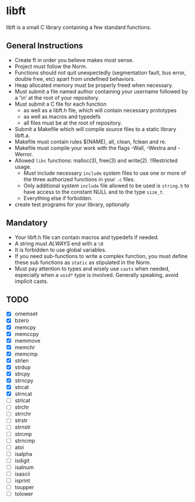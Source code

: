 # libft

libft is a small C library containing a few standard functions.

## General Instructions

- Create ft in order you believe makes most sense.
- Project must follow the Norm.
- Functions should not quit unexpectedly (segmentation fault, bus error, double
free, etc) apart from undefined behaviors.
- Heap allocated memory must be properly freed when necessary.
- Must submit a file named author containing your username followed by a ’\n’
at the root of your repository.
- Must submit a C file for each function 
  - as well as a libft.h file, which will contain necessary prototypes 
  - as well as macros and typedefs
  - all files must be at the root of repository.
- Submit a Makefile which will compile source files to a static library libft.a.
- Makefile must contain rules $(NAME), all, clean, fclean and re.
- Makefile must compile your work with the flags -Wall, -Wextra and -Werror.
- Allowed `libc` functions: malloc(3), free(3) and write(2). !!Restricted usage.
  - Must include necessary `include` system files to use one or more of the 
  three authorized functions in your `.c` files.
  - Only additional system `include` file allowed to be  used is `string.h` 
  to have access to the constant NULL and to the type `size_t`.
  - Everything else if forbidden.
- create test programs for your library, optionally

## Mandatory

- Your libft.h file can contain macros and typedefs if needed.
- A string must *ALWAYS* end with a `\0`
- It is forbidden to use global variables.
- If you need sub-functions to write a complex function, you must define these 
sub functions as `static` as stipulated in the Norm.
- Must pay attention to types and wisely use `casts` when needed, especially 
when a `void*` type is involved. Generally speaking, avoid implicit casts.

## TODO

 - [x] omemset
 - [x] bzero
 - [x] memcpy
 - [x] memccpy
 - [x] memmove
 - [x] memchr
 - [x] memcmp
 - [x] strlen
 - [x] strdup
 - [x] strcpy
 - [x] strncpy
 - [x] strcat
 - [x] strncat
 - [ ] strlcat
 - [ ] strchr
 - [ ] strrchr
 - [ ] strstr
 - [ ] strnstr
 - [ ] strcmp
 - [ ] strncmp
 - [ ] atoi
 - [ ] isalpha
 - [ ] isdigit
 - [ ] isalnum
 - [ ] isascii
 - [ ] isprint
 - [ ] toupper
 - [ ] tolower
